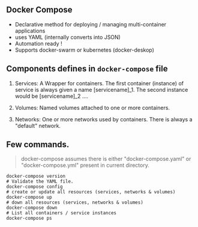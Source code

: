 ## Docker Compose

- Declarative method for deploying / managing multi-container applications
- uses YAML (internally converts into JSON)
- Automation ready !
- Supports docker-swarm or kubernetes (docker-deskop)

## Components defines in `docker-compose` file

1. Services:    A Wrapper for containers. The first container (instance) of service is always given a name
        [servicename]_1. The second instance would be [servicename]_2 ....

2.  Volumes:    Named volumes attached to one or more containers.

3.  Networks:   One or more networks used by containers. There is always a "default" network.

## Few commands.

> docker-compose assumes there is either "docker-compose.yaml" or "docker-compose.yml" present in current directory.

```
docker-compose version
# Validate the YAML file.
docker-compose config
# create or update all resources (services, networks & volumes)
docker-compose up 
# down all resources (services, networks & volumes)
docker-compose down
# List all containers / service instances 
docker-compose ps
```

